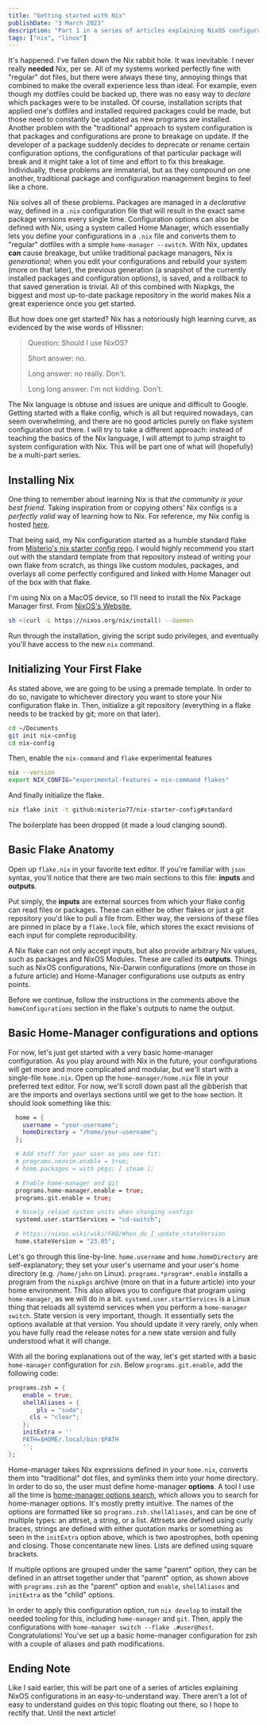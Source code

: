 ```yaml
---
title: "Getting started with Nix"
publishDate: "3 March 2023"
description: "Part 1 in a series of articles explaining NixOS configurations in an easy-to-understand way."
tags: ["nix", "linux"]
---
```


It's happened. I've fallen down the Nix rabbit hole. It was inevitable. I never really **needed** Nix, per se. All of my systems worked perfectly fine with "regular" dot files, but there were always these tiny, annoying things that combined to make the overall experience less than ideal. For example, even though my dotfiles could be backed up, there was no easy way to _declare_ which packages were to be installed. Of course, installation scripts that applied one's dotfiles and installed required packages could be made, but those need to constantly be updated as new programs are installed. Another problem with the "traditional" approach to system configuration is that packages and configurations are prone to breakage on update. If the developer of a package suddenly decides to deprecate or rename certain configuration options, the configurations of that particular package will break and it might take a lot of time and effort to fix this breakage. Individually, these problems are immaterial, but as they compound on one another, traditional package and configuration management begins to feel like a chore.

Nix solves all of these problems. Packages are managed in a _declarative_ way, defined in a `.nix` configuration file that will result in the exact same package versions every single time. Configuration options can also be defined with Nix, using a system called Home Manager, which essentially lets you define your configurations in a `.nix` file and converts them to "regular" dotfiles with a simple `home-manager --switch`. With Nix, updates **can** cause breakage, but unlike traditional package managers, Nix is _generational_; when you edit your configurations and rebuild your system (more on that later), the previous generation (a snapshot of the currently installed packages and configuration options), is saved, and a rollback to that saved generation is trivial. All of this combined with Nixpkgs, the biggest and most up-to-date package repository in the world makes Nix a great experience once you get started.

But how does one get started? Nix has a notoriously high learning curve, as evidenced by the wise words of Hlissner:

> Question: Should I use NixOS?
>
> Short answer: no.
>
> Long answer: no really. Don't.
>
> Long long answer: I'm not kidding. Don't.

The Nix language is obtuse and issues are unique and difficult to Google. Getting started with a flake config, which is all but required nowadays, can seem overwhelming, and there are no good articles purely on flake system configuration out there. I will try to take a different approach: instead of teaching the basics of the Nix language, I will attempt to jump straight to system configuration with Nix. This will be part one of what will (hopefully) be a multi-part series.

## Installing Nix

One thing to remember about learning Nix is that *the community is your best friend*. Taking inspiration from or copying others' Nix configs is a *perfectly valid* way of learning how to Nix. For reference, my Nix config is hosted [here](https://github.com/x0ba/dotfiles).

That being said, my Nix configuration started as a humble standard flake from [Misterio's nix starter config repo](https://github.com/misterio77/nix-starter-configs). I would highly recommend you start out with the standard template from that repository instead of writing your own flake from scratch, as things like custom modules, packages, and overlays all come perfectly configured and linked with Home Manager out of the box with that flake.

I'm using Nix on a MacOS device, so I'll need to install the Nix Package Manager first. From [NixOS's Website](https://nixos.org),

```bash
sh <(curl -L https://nixos.org/nix/install) --daemon
```

Run through the installation, giving the script sudo privileges, and eventually you'll have access to the new `nix` command.

## Initializing Your First Flake

As stated above, we are going to be using a premade template. In order to do so, navigate to whichever directory you want to store your Nix configuration flake in. Then, initialize a git repository (everything in a flake needs to be tracked by git; more on that later).

```bash
cd ~/Documents
git init nix-config
cd nix-config
```

Then, enable the `nix-command` and `flake` experimental features

```bash
nix --version
export NIX_CONFIG="experimental-features = nix-command flakes"
```

And finally initialize the flake.

```bash
nix flake init -t github:misterio77/nix-starter-config#standard
```

The boilerplate has been dropped (it made a loud clanging sound).

## Basic Flake Anatomy

Open up `flake.nix` in your favorite text editor. If you're familiar with `json` syntax, you'll notice that there are two main sections to this file: **inputs** and **outputs**.

Put simply, the **inputs** are external sources from which your flake config can read files or packages. These can either be other flakes or just a git repository you'd like to pull a file from. Either way, the versions of these files are pinned in place by a `flake.lock` file, which stores the exact revisions of each input for complete reproducibility.

A Nix flake can not only accept inputs, but also provide arbitrary Nix values, such as packages and NixOS Modules. These are called its **outputs**. Things such as NixOS configurations, Nix-Darwin configurations (more on those in a future article) and Home-Manager configurations use outputs as entry points.

Before we continue, follow the instructions in the comments above the `homeConfigurations` section in the flake's outputs to name the output.

## Basic Home-Manager configurations and options

For now, let's just get started with a very basic home-manager configuration. As you play around with Nix in the future, your configurations will get more and more complicated and modular, but we'll start with a single-file `home.nix`. Open up the `home-manager/home.nix` file in your preferred text editor. For now, we'll scroll down past all the gibberish that are the imports and overlays sections until we get to the `home` section. It should look something like this:

```nix
  home = {
    username = "your-username";
    homeDirectory = "/home/your-username";
  };

  # Add stuff for your user as you see fit:
  # programs.neovim.enable = true;
  # home.packages = with pkgs; [ steam ];

  # Enable home-manager and git
  programs.home-manager.enable = true;
  programs.git.enable = true;

  # Nicely reload system units when changing configs
  systemd.user.startServices = "sd-switch";

  # https://nixos.wiki/wiki/FAQ/When_do_I_update_stateVersion
  home.stateVersion = "23.05";
```

Let's go through this line-by-line. `home.username` and `home.homeDirectory` are self-explanatory; they set your user's username and your user's home directory (e.g. `/home/john` on Linux). `programs.*program*.enable` installs a program from the `nixpkgs` archive (more on that in a future article) into your home environment. This also allows you to configure that program using `home-manager`, as we will do in a bit. `systemd.user.startServices` is a Linux thing that reloads all systemd services when you perform a `home-manager switch`. State version is very important, though. It essentially sets the options available at that version. You should update it very rarely, only when you have fully read the release notes for a new state version and fully understood what it will change.

With all the boring explanations out of the way, let's get started with a basic `home-manager` configuration for `zsh`. Below `programs.git.enable`, add the following code:

```nix
programs.zsh = {
	enable = true;
	shellAliases = {
		pls = "sudo";
	  cls = "clear";
	};
	initExtra = ''
    PATH=$HOME/.local/bin:$PATH
	'';
};
```

Home-manager takes Nix expressions defined in your `home.nix`, converts them into "traditional" dot files, and symlinks them into your home directory. In order to do so, the user must define home-manager **options**. A tool I use all the time is [home-manager options search](https://mipmip.github.io/home-manager-option-search/), which allows you to search for home-manager options. It's mostly pretty intuitive. The names of the options are formatted like so `programs.zsh.shellAliases`, and can be one of multiple types: an attrset, a string, or a list. Attrsets are defined using curly braces, strings are defined with either quotation marks or something as seen in the `initExtra` option above, which is two apostrophes, both opening and closing. Those concentanate new lines. Lists are defined using square brackets.

If multiple options are grouped under the same "parent" option, they can be defined in an attrset together under that "parent" option, as shown above with `programs.zsh` as the "parent" option and `enable`, `shellAliases` and `initExtra` as the "child" options.

In order to apply this configuration option, run `nix develop` to install the needed tooling for this, including `home-manager` and `git`. Then, apply the configurations with `home-manager switch --flake .#user@host`. Congratulations! You've set up a basic home-manager configuration for zsh with a couple of aliases and path modifications.

## Ending Note

Like I said earlier, this will be part one of a series of articles explaining NixOS configurations in an easy-to-understand way. There aren't a lot of easy to understand guides on this topic floating out there, so I hope to rectify that. Until the next article!
